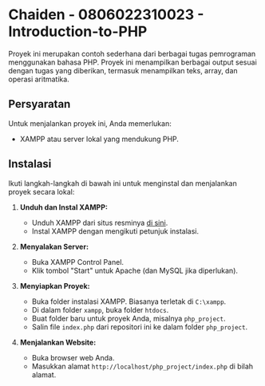 # Chaiden - 0806022310023 - Introduction-to-PHP

Proyek ini merupakan contoh sederhana dari berbagai tugas pemrograman menggunakan bahasa PHP. Proyek ini menampilkan berbagai output sesuai dengan tugas yang diberikan, termasuk menampilkan teks, array, dan operasi aritmatika.

## Persyaratan

Untuk menjalankan proyek ini, Anda memerlukan:

- XAMPP atau server lokal yang mendukung PHP.

## Instalasi

Ikuti langkah-langkah di bawah ini untuk menginstal dan menjalankan proyek secara lokal:

1. **Unduh dan Instal XAMPP:**
   - Unduh XAMPP dari situs resminya [di sini](https://www.apachefriends.org/index.html).
   - Instal XAMPP dengan mengikuti petunjuk instalasi.

2. **Menyalakan Server:**
   - Buka XAMPP Control Panel.
   - Klik tombol "Start" untuk Apache (dan MySQL jika diperlukan).

3. **Menyiapkan Proyek:**
   - Buka folder instalasi XAMPP. Biasanya terletak di `C:\xampp`.
   - Di dalam folder `xampp`, buka folder `htdocs`.
   - Buat folder baru untuk proyek Anda, misalnya `php_project`.
   - Salin file `index.php` dari repositori ini ke dalam folder `php_project`.

4. **Menjalankan Website:**
   - Buka browser web Anda.
   - Masukkan alamat `http://localhost/php_project/index.php` di bilah alamat.

